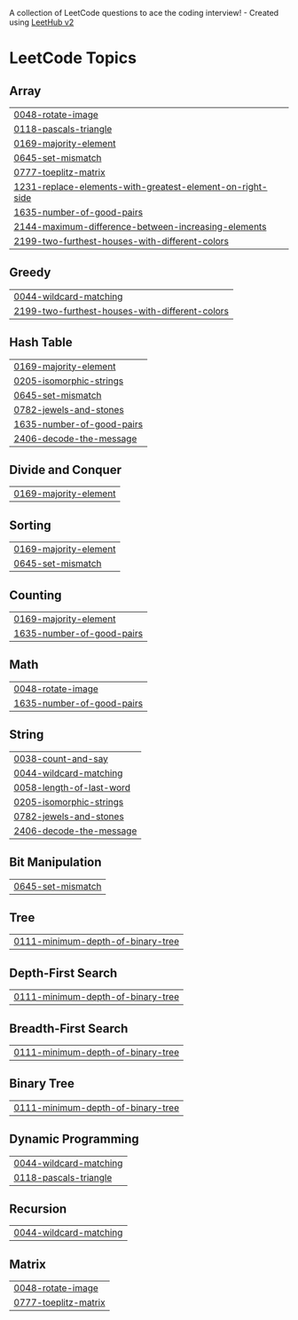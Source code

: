 A collection of LeetCode questions to ace the coding interview! - Created using [LeetHub v2](https://github.com/arunbhardwaj/LeetHub-2.0)
<!---LeetCode Topics Start-->
# LeetCode Topics
## Array
|  |
| ------- |
| [0048-rotate-image](https://github.com/HARIMSSJ/LeetCode/tree/master/0048-rotate-image) |
| [0118-pascals-triangle](https://github.com/HARIMSSJ/LeetCode/tree/master/0118-pascals-triangle) |
| [0169-majority-element](https://github.com/HARIMSSJ/LeetCode/tree/master/0169-majority-element) |
| [0645-set-mismatch](https://github.com/HARIMSSJ/LeetCode/tree/master/0645-set-mismatch) |
| [0777-toeplitz-matrix](https://github.com/HARIMSSJ/LeetCode/tree/master/0777-toeplitz-matrix) |
| [1231-replace-elements-with-greatest-element-on-right-side](https://github.com/HARIMSSJ/LeetCode/tree/master/1231-replace-elements-with-greatest-element-on-right-side) |
| [1635-number-of-good-pairs](https://github.com/HARIMSSJ/LeetCode/tree/master/1635-number-of-good-pairs) |
| [2144-maximum-difference-between-increasing-elements](https://github.com/HARIMSSJ/LeetCode/tree/master/2144-maximum-difference-between-increasing-elements) |
| [2199-two-furthest-houses-with-different-colors](https://github.com/HARIMSSJ/LeetCode/tree/master/2199-two-furthest-houses-with-different-colors) |
## Greedy
|  |
| ------- |
| [0044-wildcard-matching](https://github.com/HARIMSSJ/LeetCode/tree/master/0044-wildcard-matching) |
| [2199-two-furthest-houses-with-different-colors](https://github.com/HARIMSSJ/LeetCode/tree/master/2199-two-furthest-houses-with-different-colors) |
## Hash Table
|  |
| ------- |
| [0169-majority-element](https://github.com/HARIMSSJ/LeetCode/tree/master/0169-majority-element) |
| [0205-isomorphic-strings](https://github.com/HARIMSSJ/LeetCode/tree/master/0205-isomorphic-strings) |
| [0645-set-mismatch](https://github.com/HARIMSSJ/LeetCode/tree/master/0645-set-mismatch) |
| [0782-jewels-and-stones](https://github.com/HARIMSSJ/LeetCode/tree/master/0782-jewels-and-stones) |
| [1635-number-of-good-pairs](https://github.com/HARIMSSJ/LeetCode/tree/master/1635-number-of-good-pairs) |
| [2406-decode-the-message](https://github.com/HARIMSSJ/LeetCode/tree/master/2406-decode-the-message) |
## Divide and Conquer
|  |
| ------- |
| [0169-majority-element](https://github.com/HARIMSSJ/LeetCode/tree/master/0169-majority-element) |
## Sorting
|  |
| ------- |
| [0169-majority-element](https://github.com/HARIMSSJ/LeetCode/tree/master/0169-majority-element) |
| [0645-set-mismatch](https://github.com/HARIMSSJ/LeetCode/tree/master/0645-set-mismatch) |
## Counting
|  |
| ------- |
| [0169-majority-element](https://github.com/HARIMSSJ/LeetCode/tree/master/0169-majority-element) |
| [1635-number-of-good-pairs](https://github.com/HARIMSSJ/LeetCode/tree/master/1635-number-of-good-pairs) |
## Math
|  |
| ------- |
| [0048-rotate-image](https://github.com/HARIMSSJ/LeetCode/tree/master/0048-rotate-image) |
| [1635-number-of-good-pairs](https://github.com/HARIMSSJ/LeetCode/tree/master/1635-number-of-good-pairs) |
## String
|  |
| ------- |
| [0038-count-and-say](https://github.com/HARIMSSJ/LeetCode/tree/master/0038-count-and-say) |
| [0044-wildcard-matching](https://github.com/HARIMSSJ/LeetCode/tree/master/0044-wildcard-matching) |
| [0058-length-of-last-word](https://github.com/HARIMSSJ/LeetCode/tree/master/0058-length-of-last-word) |
| [0205-isomorphic-strings](https://github.com/HARIMSSJ/LeetCode/tree/master/0205-isomorphic-strings) |
| [0782-jewels-and-stones](https://github.com/HARIMSSJ/LeetCode/tree/master/0782-jewels-and-stones) |
| [2406-decode-the-message](https://github.com/HARIMSSJ/LeetCode/tree/master/2406-decode-the-message) |
## Bit Manipulation
|  |
| ------- |
| [0645-set-mismatch](https://github.com/HARIMSSJ/LeetCode/tree/master/0645-set-mismatch) |
## Tree
|  |
| ------- |
| [0111-minimum-depth-of-binary-tree](https://github.com/HARIMSSJ/LeetCode/tree/master/0111-minimum-depth-of-binary-tree) |
## Depth-First Search
|  |
| ------- |
| [0111-minimum-depth-of-binary-tree](https://github.com/HARIMSSJ/LeetCode/tree/master/0111-minimum-depth-of-binary-tree) |
## Breadth-First Search
|  |
| ------- |
| [0111-minimum-depth-of-binary-tree](https://github.com/HARIMSSJ/LeetCode/tree/master/0111-minimum-depth-of-binary-tree) |
## Binary Tree
|  |
| ------- |
| [0111-minimum-depth-of-binary-tree](https://github.com/HARIMSSJ/LeetCode/tree/master/0111-minimum-depth-of-binary-tree) |
## Dynamic Programming
|  |
| ------- |
| [0044-wildcard-matching](https://github.com/HARIMSSJ/LeetCode/tree/master/0044-wildcard-matching) |
| [0118-pascals-triangle](https://github.com/HARIMSSJ/LeetCode/tree/master/0118-pascals-triangle) |
## Recursion
|  |
| ------- |
| [0044-wildcard-matching](https://github.com/HARIMSSJ/LeetCode/tree/master/0044-wildcard-matching) |
## Matrix
|  |
| ------- |
| [0048-rotate-image](https://github.com/HARIMSSJ/LeetCode/tree/master/0048-rotate-image) |
| [0777-toeplitz-matrix](https://github.com/HARIMSSJ/LeetCode/tree/master/0777-toeplitz-matrix) |
<!---LeetCode Topics End-->